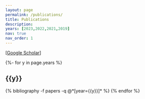 ```yaml
---
layout: page
permalink: /publications/
title: Publications 
description: 
years: [2023,2022,2021,2019]
nav: true
nav_order: 1
---
```

<!-- _pages/publications.md -->
<div class="publications">
[<a href="https://scholar.google.com/citations?user=F1i4oscAAAAJ">Google Scholar</a>]
  
{%- for y in page.years %}
  <h2 class="year">{{y}}</h2>
  {% bibliography -f papers -q @*[year={{y}}]* %}
{% endfor %}

</div>
